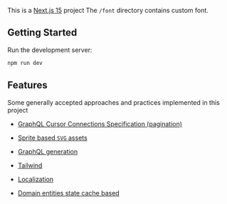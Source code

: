 This is a [Next.js 15](https://nextjs.org/) project
The `/font` directory contains custom font.

## Getting Started

Run the development server:

```bash
npm run dev
```

## Features

Some generally accepted approaches and practices implemented in this project

- [GraphQL Cursor Connections Specification (pagination)](https://relay.dev/graphql/connections.htm)

- [Sprite based `SVG` assets](https://neodx.pages.dev/svg/)

- [GraphQL generation](https://the-guild.dev/graphql/codegen/docs/advanced/generated-files-colocation)

- [Tailwind](https://tailwindcss.com)

- [Localization](https://next-intl.dev)

- [Domain entities state cache based](https://commerce.nearform.com/open-source/urql/docs/graphcache/normalized-caching/)
